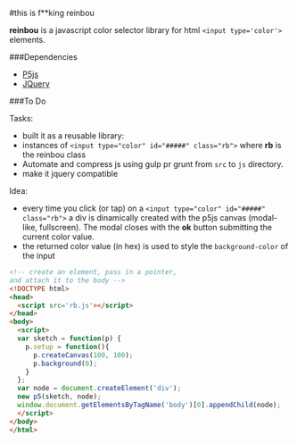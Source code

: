 #this is f**king reinbou 

**reinbou** is a javascript color selector library for html `<input type='color'>` elements.

###Dependencies

* [P5js](https://p5js.org)
* [JQuery](https://jquery.com)

###To Do

Tasks:

* built it as a reusable library:
* instances of `<input type="color" id="#####" class="rb">` where **rb** is the reinbou class
* Automate and compress js using gulp pr grunt from `src` to `js` directory. 
* make it jquery compatible

Idea:

* every time you click (or tap) on a `<input type="color" id="#####" class="rb">` a div is dinamically created with the p5js canvas (modal-like, fullscreen). The modal closes with the **ok** button submitting the current color value.
* the returned color value (in hex) is used to style the `background-color` of the input


```html
<!-- create an element, pass in a pointer,
and attach it to the body -->
<!DOCTYPE html>
<head>
  <script src='rb.js'></script>
</head>
<body>
  <script>
  var sketch = function(p) {
    p.setup = function(){
      p.createCanvas(100, 100);
      p.background(0);
    }
  };
  var node = document.createElement('div');
  new p5(sketch, node);
  window.document.getElementsByTagName('body')[0].appendChild(node);
  </script>
</body>
</html>
```